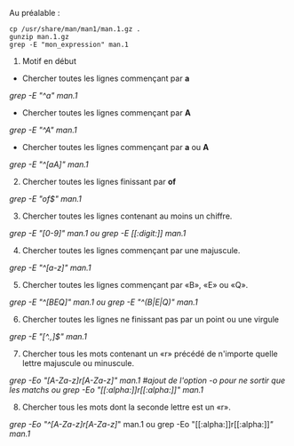 Au préalable :
```
cp /usr/share/man/man1/man.1.gz .
gunzip man.1.gz
grep -E "mon_expression" man.1
```

1. Motif en début

- Chercher toutes les lignes commençant par **a** 

*grep -E "^a" man.1*

- Chercher toutes les lignes commençant par **A**

*grep -E "^A" man.1*

- Chercher toutes les lignes commençant par **a** ou **A**

*grep -E "^[aA]" man.1*

2. Chercher toutes les lignes finissant par **of**

*grep -E "of$" man.1*

3. Chercher toutes les lignes contenant au moins un chiffre.

*grep -E "[0-9]" man.1 ou grep -E [[:digit:]] man.1*

4) Chercher toutes les lignes commençant par une majuscule.

*grep -E "^[a-z]" man.1*

5) Chercher toutes les lignes commençant par «B», «E» ou «Q».

*grep -E "^[BEQ]" man.1 ou grep -E "^(B|E|Q)" man.1*

6) Chercher toutes les lignes ne finissant pas par un point ou une virgule

*grep -E "[^.,]$" man.1*

7) Chercher tous les mots contenant un «r» précédé de n'importe quelle lettre majuscule ou minuscule.

*grep -Eo "[A-Za-z]*r[A-Za-z]*" man.1 #ajout de l'option -o pour ne sortir que les matchs ou grep -Eo "[[:alpha:]]*r[[:alpha:]]*" man.1*

8) Chercher tous les mots dont la seconde lettre est un «r».

*grep -Eo "^[A-Za-z]r[A-Za-z]*" man.1 ou grep -Eo "[[:alpha:]]r[[:alpha:]]*" man.1*
